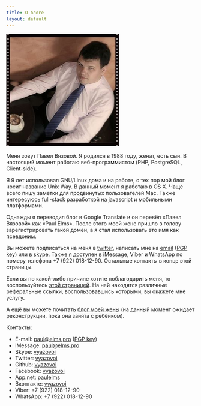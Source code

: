 ```yaml
---
title: О блоге
layout: default
---
```


<img src="/images/photo.jpg" alt="Фото" title="Фото" class="img-responsive front-photo hidden-xs pull-right" />

Меня зовут Павел Вязовой. Я родился в 1988 году, женат, есть сын. В настоящий момент работаю веб-программистом (PHP, PostgreSQL, Client-side).

Я 9 лет использовал GNU/Linux дома и на работе, с тех пор мой блог носит название Unix Way. В данный момент я работаю в OS X. Чаще всего пишу заметки для продвинутых пользователей Mac. Также интересуюсь full-stack разработкой на javascript и мобильными платформами.

Однажды я переводил блог в Google Translate и он перевёл «Павел Вязовой» как «Paul Elms». После этого моей жене пришло в голову зарегистрировать такой домен, а я стал использовать это имя как псевдоним.

Вы можете подписаться на меня в [twitter][twitter], написать мне на [email][email] ([PGP key][pgp]) или в [skype][skype]. Также я доступен в iMessage, Viber и WhatsApp по номеру телефона +7 (922) 018-12-90. Остальные контакты в конце этой страницы.

Если вы по какой-либо причине хотите поблагодарить меня, то воспользуйтесь [этой страницей](/thx.html). На ней находятся различные реферальные ссылки, воспользовавшись которыми, вы окажете мне услугу.

А ещё вы можете почитать <a href="http://marina.elms.pro">блог моей жены</a> (на данный момент ожидает реконструкции, пока она занята с ребёнком).

Контакты:

- E-mail: [paul@elms.pro][email] ([PGP key][pgp])
- iMessage: [paul@elms.pro][im]
- Skype: [vyazovoi][skype]
- Twitter: [vyazovoi][twitter]
- Github: [vyazovoi][github]
- Facebook: [vyazovoi][facebook]
- App.net: [paulelms][adn]
- Вконтакте: [vyazovoi][vk]
- Viber: +7 (922) 018-12-90
- WhatsApp: +7 (922) 018-12-90

[twitter]: http://twitter.com/vyazovoi "Twitter"
[email]: mailto:paul@elms.pro "E-mail"
[im]: imessage:paul@elms.pro "E-mail"
[pgp]: /files/64D95937.asc "PGP/GPG key"
[skype]: skype:vyazovoi?chat "Skype"
[github]: http://github.com/vyazovoi "Github"
[facebook]: http://facebook.com/vyazovoi/ "Facebook"
[adn]: https://alpha.app.net/paulelms "APP.NET"
[vk]: http://vk.com/vyazovoi "Vkontakte"
